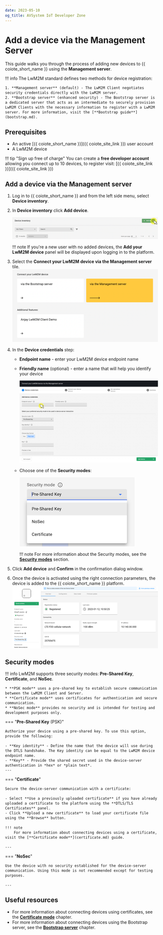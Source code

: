 ```yaml
---
date: 2023-05-10
og_title: AVSystem IoT Developer Zone
---
```


# Add a device via the Management Server

This guide walks you through the process of adding new devices to {{ coiote_short_name }} using the **Management server**.

!!! info
    The LwM2M standard defines two methods for device registration:

    1. **Management server** (default) - The LwM2M Client negotiates security credentials directly with the LwM2M server.
    2. **Bootstrap server** (enhanced security) - The Bootstrap server is a dedicated server that acts as an intermediate to securely provision LwM2M Clients with the necessary information to register with a LwM2M server. For more information, visit the [**Bootstrap guide**](bootstrap.md).

## Prerequisites

- An active [{{ coiote_short_name }}]({{ coiote_site_link }}) user account
- A LwM2M device

!!! tip "Sign up free of charge"
    You can create a **free developer account** allowing you connect up to 10 devices, to register visit: [{{ coiote_site_link }}]({{ coiote_site_link }})


## Add a device via the Management server

1. Log in to {{ coiote_short_name }} and from the left side menu, select **Device inventory**.

1. In **Device inventory** click **Add device**.

    ![Add device button](images/add_device.png "Add device button")

    !!! note
        If you're a new user with no added devices, the **Add your LwM2M device** panel will be displayed upon logging in to the platform.

1. Select the **Connect your LwM2M device via the Management server** tile.
   ![Add via Mgmt](images/mgmt_tile.png "Add via Mgmt")

1. In the **Device credentials** step:
     - **Endpoint name** - enter your LwM2M device endpoint name
     - **Friendly name** (optional) - enter a name that will help you identify your device

         ![Device credentials step](images/connect-device-simple.jpg "Device credentials step")

     - Choose one of the **Security modes**:

        ![Security modes](images/security-modes.png "Security modes")

        !!! note
            For more information about the Security modes, see the [**Security modes**](#security-modes) section.

1. Click **Add device** and **Confirm** in the confirmation dialog window.

1. Once the device is activated using the right connection parameters, the device is added to the {{ coiote_short_name }} platform.
    ![Registered device](images/connected_device.png "Registered device")


## Security modes

!!! info
    LwM2M supports three security modes: **Pre-Shared Key**, **Certificate**, and **NoSec**.

    * **PSK mode** uses a pre-shared key to establish secure communication between the LwM2M Client and Server.
    * **Certificate mode** uses certificates for authentication and secure communication.
    * **NoSec mode** provides no security and is intended for testing and development purposes only.



=== "**Pre-Shared Key** (PSK)"

    Authorize your device using a pre-shared key. To use this option, provide the following:

    - **Key identity** - Define the name that the device will use during the DTLS handshake. The Key identity can be equal to the LwM2M device endpoint name.
    - **Key** - Provide the shared secret used in the device-server authentication in *hex* or *plain text*.
    ---

=== "**Certificate**"

    Secure the device-server communication with a certificate:

    - Select **Use a previously uploaded certificate** if you have already uploaded a certificate to the platform using the **DTLS/TLS Certificates** panel.
    - Click **Upload a new certificate** to load your certificate file using the **Browse** button.

    !!! note
        For more information about connecting devices using a certificate, visit the [**Certificate mode**](certificate.md) guide.

    ---

=== "**NoSec**"

    Use the device with no security established for the device-server communication. Using this mode is not recommended except for testing purposes.

    ---


## Useful resources

* For more information about connecting devices using certificates, see the [**Certificate mode**](certificate.md) chapter.
* For more information about connecting devices using the Bootstrap server, see the [**Bootstrap server**](bootstrap.md) chapter.
